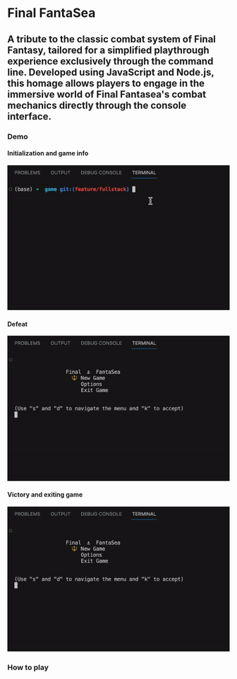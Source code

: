 # Final FantaSea
## A tribute to the classic combat system of Final Fantasy, tailored for a simplified playthrough experience exclusively through the command line. Developed using JavaScript and Node.js, this homage allows players to engage in the immersive world of Final Fantasea's combat mechanics directly through the console interface.

### Demo
#### Initialization and game info
![intro GIF](assets/final-fantasea-1.gif)

#### Defeat
![lost GIF](assets/final-fantasea-2.gif)

#### Victory and exiting game
![victory GIF](assets/final-fantasea-2.gif)

### How to play
